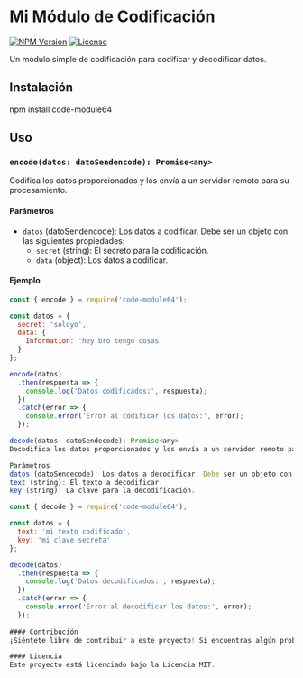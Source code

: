 # Mi Módulo de Codificación

[![NPM Version](https://img.shields.io/npm/v/code-module64.svg)](https://www.npmjs.com/package/code-module64)
[![License](https://img.shields.io/github/license/davidjose47sudo/code-module64)](https://github.com/davidjose47sudo/code-module64/blob/main/LICENSE)

Un módulo simple de codificación para codificar y decodificar datos.

## Instalación

npm install code-module64

## Uso

### `encode(datos: datoSendencode): Promise<any>`

Codifica los datos proporcionados y los envía a un servidor remoto para su procesamiento.

#### Parámetros

- `datos` (datoSendencode): Los datos a codificar. Debe ser un objeto con las siguientes propiedades:
  - `secret` (string): El secreto para la codificación.
  - `data` (object): Los datos a codificar.

#### Ejemplo

```javascript
const { encode } = require('code-module64');

const datos = {
  secret: 'soloyo',
  data: {
    Information: 'hey bro tengo cosas'
  }
};

encode(datos)
  .then(respuesta => {
    console.log('Datos codificados:', respuesta);
  })
  .catch(error => {
    console.error('Error al codificar los datos:', error);
  });

decode(datos: datoSendecode): Promise<any>
Decodifica los datos proporcionados y los envía a un servidor remoto para su procesamiento.

Parámetros
datos (datoSendecode): Los datos a decodificar. Debe ser un objeto con las siguientes propiedades:
text (string): El texto a decodificar.
key (string): La clave para la decodificación.

const { decode } = require('code-module64');

const datos = {
  text: 'mi texto codificado',
  key: 'mi clave secreta'
};

decode(datos)
  .then(respuesta => {
    console.log('Datos decodificados:', respuesta);
  })
  .catch(error => {
    console.error('Error al decodificar los datos:', error);
  });
  
#### Contribución
¡Siéntete libre de contribuir a este proyecto! Si encuentras algún problema, tienes alguna idea de mejora o quieres agregar nuevas características, puedes abrir un issue o enviar un pull request.

#### Licencia
Este proyecto está licenciado bajo la Licencia MIT.
